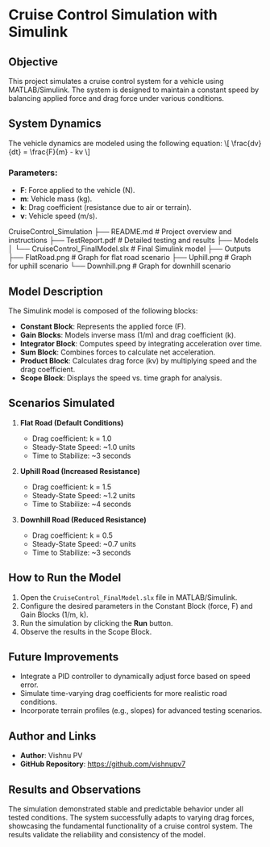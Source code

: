 # Cruise Control Simulation with Simulink

## Objective
This project simulates a cruise control system for a vehicle using MATLAB/Simulink. The system is designed to maintain a constant speed by balancing applied force and drag force under various conditions.

## System Dynamics
The vehicle dynamics are modeled using the following equation:
\\[
\\frac{dv}{dt} = \\frac{F}{m} - kv
\\]

### Parameters:
- **F**: Force applied to the vehicle (N).
- **m**: Vehicle mass (kg).
- **k**: Drag coefficient (resistance due to air or terrain).
- **v**: Vehicle speed (m/s).

CruiseControl_Simulation
├── README.md                  # Project overview and instructions
├── TestReport.pdf             # Detailed testing and results
├── Models
│   └── CruiseControl_FinalModel.slx  # Final Simulink model
├── Outputs
   ├── FlatRoad.png           # Graph for flat road scenario
   ├── Uphill.png             # Graph for uphill scenario
   └── Downhill.png           # Graph for downhill scenario



## Model Description
The Simulink model is composed of the following blocks:
- **Constant Block**: Represents the applied force (F).
- **Gain Blocks**: Models inverse mass (1/m) and drag coefficient (k).
- **Integrator Block**: Computes speed by integrating acceleration over time.
- **Sum Block**: Combines forces to calculate net acceleration.
- **Product Block**: Calculates drag force (kv) by multiplying speed and the drag coefficient.
- **Scope Block**: Displays the speed vs. time graph for analysis.



## Scenarios Simulated
1. **Flat Road (Default Conditions)**
   - Drag coefficient: k = 1.0
   - Steady-State Speed: ~1.0 units
   - Time to Stabilize: ~3 seconds

2. **Uphill Road (Increased Resistance)**
   - Drag coefficient: k = 1.5
   - Steady-State Speed: ~1.2 units
   - Time to Stabilize: ~4 seconds

3. **Downhill Road (Reduced Resistance)**
   - Drag coefficient: k = 0.5
   - Steady-State Speed: ~0.7 units
   - Time to Stabilize: ~3 seconds


## How to Run the Model
1. Open the `CruiseControl_FinalModel.slx` file in MATLAB/Simulink.
2. Configure the desired parameters in the Constant Block (force, F) and Gain Blocks (1/m, k).
3. Run the simulation by clicking the **Run** button.
4. Observe the results in the Scope Block.

## Future Improvements
- Integrate a PID controller to dynamically adjust force based on speed error.
- Simulate time-varying drag coefficients for more realistic road conditions.
- Incorporate terrain profiles (e.g., slopes) for advanced testing scenarios.

## Author and Links
- **Author**: Vishnu PV
- **GitHub Repository**: https://github.com/vishnupv7


## Results and Observations
The simulation demonstrated stable and predictable behavior under all tested conditions. The system successfully adapts to varying drag forces, showcasing the fundamental functionality of a cruise control system. The results validate the reliability and consistency of the model.
